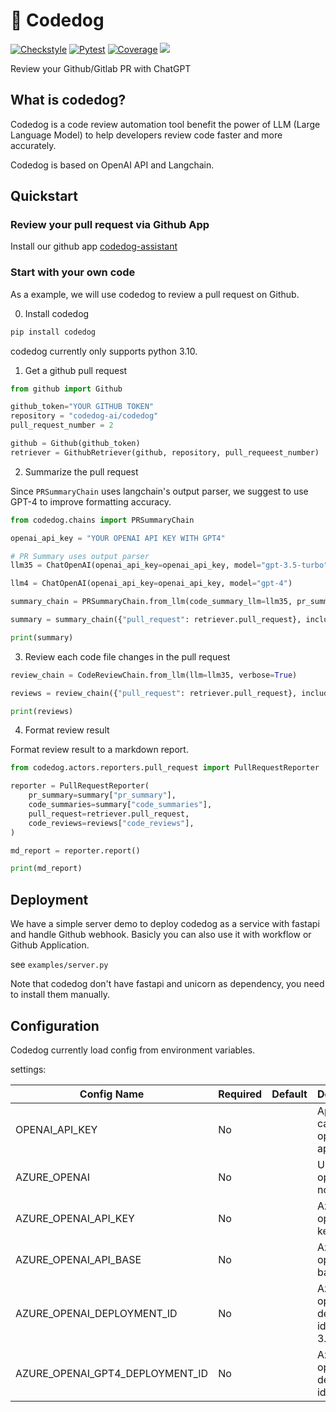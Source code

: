 # 🐶 Codedog

[![Checkstyle](https://github.com/Arcadia822/codedog/actions/workflows/flake8.yml/badge.svg)](https://github.com/Arcadia822/codedog/actions/workflows/flake8.yml)
[![Pytest](https://github.com/Arcadia822/codedog/actions/workflows/test.yml/badge.svg?branch=master)](https://github.com/Arcadia822/codedog/actions/workflows/test.yml)
[![Coverage](https://img.shields.io/endpoint?url=https://gist.githubusercontent.com/Arcadia822/ce38dae58995aeffef42065093fcfe84/raw/codedog_master.json)](https://github.com/Arcadia822/codedog/actions/workflows/test.yml)
[![](https://dcbadge.vercel.app/api/server/wzfsvaDQ?compact=true&style=flat)](https://discord.gg/6adMQxSpJS)

Review your Github/Gitlab PR with ChatGPT

## What is codedog?

Codedog is a code review automation tool benefit the power of LLM (Large Language Model) to help developers
review code faster and more accurately.

Codedog is based on OpenAI API and Langchain.

## Quickstart

### Review your pull request via Github App

Install our github app [codedog-assistant](https://github.com/apps/codedog-assistant)

### Start with your own code

As a example, we will use codedog to review a pull request on Github.

0. Install codedog

```bash
pip install codedog
```

codedog currently only supports python 3.10.

1. Get a github pull request
```python
from github import Github

github_token="YOUR GITHUB TOKEN"
repository = "codedog-ai/codedog"
pull_request_number = 2

github = Github(github_token)
retriever = GithubRetriever(github, repository, pull_requeest_number)
```


2. Summarize the pull request

Since `PRSummaryChain` uses langchain's output parser, we suggest to use GPT-4 to improve formatting accuracy.

```python
from codedog.chains import PRSummaryChain

openai_api_key = "YOUR OPENAI API KEY WITH GPT4"

# PR Summary uses output parser
llm35 = ChatOpenAI(openai_api_key=openai_api_key, model="gpt-3.5-turbo")

llm4 = ChatOpenAI(openai_api_key=openai_api_key, model="gpt-4")

summary_chain = PRSummaryChain.from_llm(code_summary_llm=llm35, pr_summary_llm=llm4, verbose=True)

summary = summary_chain({"pull_request": retriever.pull_request}, include_run_info=True)

print(summary)
```

3. Review each code file changes in the pull request

```python
review_chain = CodeReviewChain.from_llm(llm=llm35, verbose=True)

reviews = review_chain({"pull_request": retriever.pull_request}, include_run_info=True)

print(reviews)
```

4. Format review result

Format review result to a markdown report.

```python
from codedog.actors.reporters.pull_request import PullRequestReporter

reporter = PullRequestReporter(
    pr_summary=summary["pr_summary"],
    code_summaries=summary["code_summaries"],
    pull_request=retriever.pull_request,
    code_reviews=reviews["code_reviews"],
)

md_report = reporter.report()

print(md_report)
```

## Deployment

We have a simple server demo to deploy codedog as a service with fastapi and handle Github webhook.
Basicly you can also use it with workflow or Github Application.

see `examples/server.py`

Note that codedog don't have fastapi and unicorn as dependency, you need to install them manually.

## Configuration

Codedog currently load config from environment variables.

settings:

| Config Name                    | Required | Default           | Description                             |
| ------------------------------ | -------- | ----------------- | --------------------------------------- |
| OPENAI_API_KEY                 | No       |                   | Api Key for calling openai gpt api      |
| AZURE_OPENAI                   | No       |                   | Use azure openai if not blank           |
| AZURE_OPENAI_API_KEY           | No       |                   | Azure openai api key                    |
| AZURE_OPENAI_API_BASE          | No       |                   | Azure openai api base                   |
| AZURE_OPENAI_DEPLOYMENT_ID     | No       |                   | Azure openai deployment id for gpt 3.5  |
| AZURE_OPENAI_GPT4_DEPLOYMENT_ID| No       |                   | Azure openai deployment id for gpt 4    |
